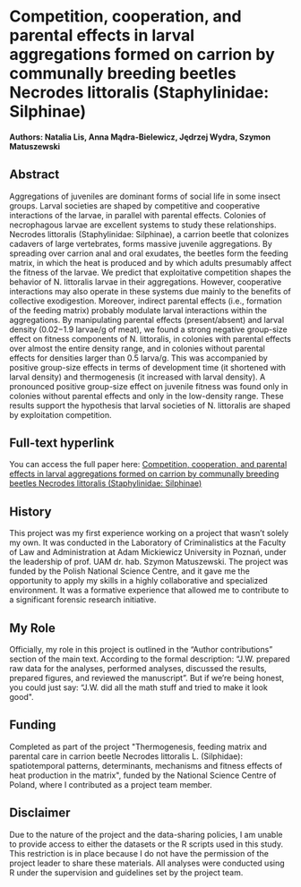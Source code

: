 # Competition, cooperation, and parental effects in larval aggregations formed on carrion by communally breeding beetles Necrodes littoralis (Staphylinidae: Silphinae)

#### Authors: Natalia Lis, Anna Mądra-Bielewicz, Jędrzej Wydra, Szymon Matuszewski

## Abstract
Aggregations of juveniles are dominant forms of social life in some insect groups. Larval societies are shaped by competitive and cooperative interactions of the larvae, in parallel with parental effects. Colonies of necrophagous larvae are excellent systems to study these relationships. Necrodes littoralis (Staphylinidae: Silphinae), a carrion beetle that colonizes cadavers of large vertebrates, forms massive juvenile aggregations. By spreading over carrion anal and oral exudates, the beetles form the feeding matrix, in which the heat is produced and by which adults presumably affect the fitness of the larvae. We predict that exploitative competition shapes the behavior of N. littoralis larvae in their aggregations. However, cooperative interactions may also operate in these systems due mainly to the benefits of collective exodigestion. Moreover, indirect parental effects (i.e., formation of the feeding matrix) probably modulate larval interactions within the aggregations. By manipulating parental effects (present/absent) and larval density (0.02−1.9 larvae/g of meat), we found a strong negative group-size effect on fitness components of N. littoralis, in colonies with parental effects over almost the entire density range, and in colonies without parental effects for densities larger than 0.5 larva/g. This was accompanied by positive group-size effects in terms of development time (it shortened with larval density) and thermogenesis (it increased with larval density). A pronounced positive group-size effect on juvenile fitness was found only in colonies without parental effects and only in the low-density range. These results support the hypothesis that larval societies of N. littoralis are shaped by exploitation competition.

## Full-text hyperlink
You can access the full paper here: [Competition, cooperation, and parental effects in larval aggregations formed on carrion by communally breeding beetles Necrodes littoralis (Staphylinidae: Silphinae)](https://doi.org/10.1111/1744-7917.13353)

## History
This project was my first experience working on a project that wasn’t solely my own. It was conducted in the Laboratory of Criminalistics at the Faculty of Law and Administration at Adam Mickiewicz University in Poznań, under the leadership of prof. UAM dr. hab. Szymon Matuszewski. The project was funded by the Polish National Science Centre, and it gave me the opportunity to apply my skills in a highly collaborative and specialized environment. It was a formative experience that allowed me to contribute to a significant forensic research initiative.

## My Role
Officially, my role in this project is outlined in the “Author contributions” section of the main text. According to the formal description: “J.W. prepared raw data for the analyses, performed analyses, discussed the results, prepared figures, and reviewed the manuscript”. But if we’re being honest, you could just say: “J.W. did all the math stuff and tried to make it look good".

## Funding
Completed as part of the project "Thermogenesis, feeding matrix and parental care in carrion beetle Necrodes littoralis L. (Silphidae): spatiotemporal patterns, determinants, mechanisms and fitness effects of heat production in the matrix", funded by the National Science Centre of Poland, where I contributed as a project team member. 

## Disclaimer
Due to the nature of the project and the data-sharing policies, I am unable to provide access to either the datasets or the R scripts used in this study. This restriction is in place because I do not have the permission of the project leader to share these materials. All analyses were conducted using R under the supervision and guidelines set by the project team.
